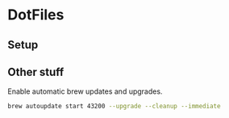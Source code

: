 # DotFiles

## Setup


## Other stuff

Enable automatic brew updates and upgrades.

```bash
brew autoupdate start 43200 --upgrade --cleanup --immediate
```
